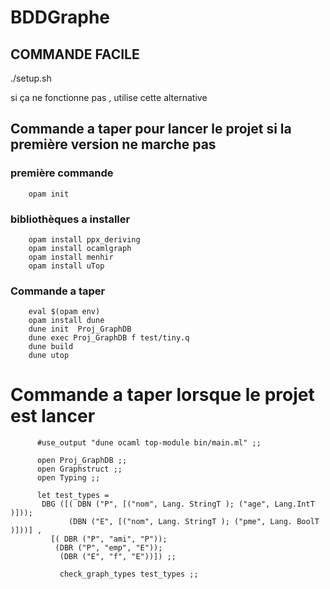 # BDDGraphe
## COMMANDE FACILE
./setup.sh

si ça ne fonctionne pas , utilise cette alternative
## Commande a taper pour lancer le projet si la première version ne marche pas
  ### première commande
        opam init
  ### bibliothèques a installer
        opam install ppx_deriving
        opam install ocamlgraph
        opam install menhir
        opam install uTop
  ### Commande a taper
        eval $(opam env)
        opam install dune
        dune init  Proj_GraphDB
        dune exec Proj_GraphDB f test/tiny.q
        dune build 
        dune utop

# Commande a taper  lorsque le projet est lancer

          #use_output "dune ocaml top-module bin/main.ml" ;;
          
          open Proj_GraphDB ;;
          open Graphstruct ;;
          open Typing ;;
          
          let test_types =  
           DBG ([( DBN ("P", [("nom", Lang. StringT ); ("age", Lang.IntT )]));
                 (DBN ("E", [("nom", Lang. StringT ); ("pme", Lang. BoolT )]))] ,
             [( DBR ("P", "ami", "P"));
              (DBR ("P", "emp", "E"));
               (DBR ("E", "f", "E"))]) ;;
          
               check_graph_types test_types ;;
